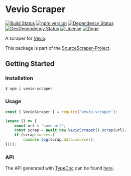 # Vevio Scraper

[![Build Status](https://travis-ci.org/OpenByteDev/SourceScraper.svg?branch=master)](https://travis-ci.org/OpenByteDev/SourceScraper)
[![npm version](https://badge.fury.io/js/vevio-scraper.svg)](https://www.npmjs.com/package/vevio-scraper)
[![Dependency Status](https://david-dm.org/OpenByteDev/SourceScraper/status.svg?path=packages%2Fvevio-scraper)](https://david-dm.org/OpenByteDev/SourceScraper?path=packages%2Fvevio-scraper)
[![DevDependency Status](https://david-dm.org/OpenByteDev/SourceScraper/dev-status.svg?path=packages%2Fvevio-scraper)](https://david-dm.org/OpenByteDev/SourceScraper?path=packages%2Fvevio-scraper&type=dev)
[![License](https://img.shields.io/github/license/mashape/apistatus.svg)](https://opensource.org/licenses/MIT)
[![Doge](https://img.shields.io/badge/doge-wow-yellow.svg)]()

A scraper for [Vevio](https://vev.io/).

This package is part of the [SourceScraper-Project](https://github.com/OpenByteDev/SourceScraper).


## Getting Started
### Installation
```bash
$ npm i vevio-scraper
```


### Usage

```js
const { VevioScraper } = require('vevio-scraper');

(async () => {
    const url = 'some url';
    const scrap = await new VevioScraper().scrap(url);
    if (scrap.success)
        console.log(scrap.data.sources);
})();
```


### API
The API generated with [TypeDoc](http://typedoc.org/) can be found [here](https://openbytedev.github.io/SourceScraper/packages/vevio-scraper/docs/).
